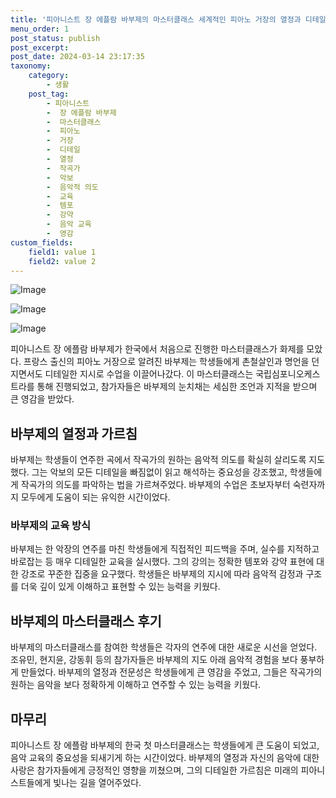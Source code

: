 ```yaml
---
title: '피아니스트 장 에플람 바부제의 마스터클래스 세계적인 피아노 거장의 열정과 디테일'
menu_order: 1
post_status: publish
post_excerpt: 
post_date: 2024-03-14 23:17:35
taxonomy:
    category:
        - 생활
    post_tag:
        - 피아니스트
        -  장 에플람 바부제
        -  마스터클래스
        -  피아노
        -  거장
        -  디테일
        -  열정
        -  작곡가
        -  악보
        -  음악적 의도
        -  교육
        -  템포
        -  강약
        -  음악 교육
        -  영감
custom_fields:
    field1: value 1
    field2: value 2
---
```


![Image](https://imgnews.pstatic.net/image/016/2024/03/13/20240313050640_0_20240314063103994.jpg?type=w647)

![Image](https://imgnews.pstatic.net/image/016/2024/03/13/20240313050641_0_20240314063103998.jpg?type=w647)

![Image](https://imgnews.pstatic.net/image/016/2024/03/13/20240313050642_0_20240314063104003.jpg?type=w647)

피아니스트 장 에플람 바부제가 한국에서 처음으로 진행한 마스터클래스가 화제를 모았다. 프랑스 출신의 피아노 거장으로 알려진 바부제는 학생들에게 촌철살인과 명언을 던지면서도 디테일한 지시로 수업을 이끌어나갔다. 이 마스터클래스는 국립심포니오케스트라를 통해 진행되었고, 참가자들은 바부제의 눈치채는 세심한 조언과 지적을 받으며 큰 영감을 받았다. 
## 바부제의 열정과 가르침
바부제는 학생들이 연주한 곡에서 작곡가의 원하는 음악적 의도를 확실히 살리도록 지도했다. 그는 악보의 모든 디테일을 빠짐없이 읽고 해석하는 중요성을 강조했고, 학생들에게 작곡가의 의도를 파악하는 법을 가르쳐주었다. 바부제의 수업은 초보자부터 숙련자까지 모두에게 도움이 되는 유익한 시간이었다.
### 바부제의 교육 방식
바부제는 한 악장의 연주를 마친 학생들에게 직접적인 피드백을 주며, 실수를 지적하고 바로잡는 등 매우 디테일한 교육을 실시했다. 그의 강의는 정확한 템포와 강약 표현에 대한 강조로 꾸준한 집중을 요구했다. 학생들은 바부제의 지시에 따라 음악적 감정과 구조를 더욱 깊이 있게 이해하고 표현할 수 있는 능력을 키웠다.
## 바부제의 마스터클래스 후기
바부제의 마스터클래스를 참여한 학생들은 각자의 연주에 대한 새로운 시선을 얻었다. 조유민, 현지윤, 강동휘 등의 참가자들은 바부제의 지도 아래 음악적 경험을 보다 풍부하게 만들었다. 바부제의 열정과 전문성은 학생들에게 큰 영감을 주었고, 그들은 작곡가의 원하는 음악을 보다 정확하게 이해하고 연주할 수 있는 능력을 키웠다.
## 마무리
피아니스트 장 에플람 바부제의 한국 첫 마스터클래스는 학생들에게 큰 도움이 되었고, 음악 교육의 중요성을 되새기게 하는 시간이었다. 바부제의 열정과 자신의 음악에 대한 사랑은 참가자들에게 긍정적인 영향을 끼쳤으며, 그의 디테일한 가르침은 미래의 피아니스트들에게 빛나는 길을 열어주었다.
